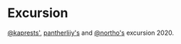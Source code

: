 # Excursion
[@kaprests'](https://github.com/kaprests), [pantherliiy's](https://github.com/pantherliiy) and [@northo's](https://github.com/Northo) excursion 2020.
